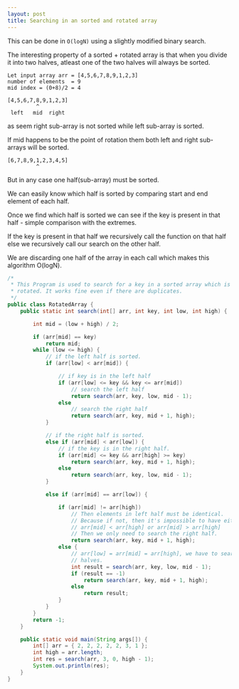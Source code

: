 ```yaml
---
layout: post
title: Searching in an sorted and rotated array
---
```


This can be done in `O(logN)` using a slightly modified binary search.

The interesting property of a sorted + rotated array is that when you divide it into two halves, 
atleast one of the two halves will always be sorted.

```
Let input array arr = [4,5,6,7,8,9,1,2,3]
number of elements  = 9
mid index = (0+8)/2 = 4

[4,5,6,7,8,9,1,2,3]
         ^
 left   mid  right
```
as seem right sub-array is not sorted while left sub-array is sorted.

If mid happens to be the point of rotation them both left and right sub-arrays will be sorted.

```
[6,7,8,9,1,2,3,4,5]
         ^
```

But in any case one half(sub-array) must be sorted.

We can easily know which half is sorted by comparing start and end element of each half.

Once we find which half is sorted we can see if the key is present in that half - simple comparison 
with the extremes.

If the key is present in that half we recursively call the function on that half 
else we recursively call our search on the other half.

We are discarding one half of the array in each call which makes this algorithm O(logN).

``` java
/*
 * This Program is used to search for a key in a sorted array which is 
 * rotated. It works fine even if there are duplicates.
 */
public class RotatedArray {
	public static int search(int[] arr, int key, int low, int high) {

		int mid = (low + high) / 2;

		if (arr[mid] == key)
			return mid;
		while (low <= high) {
			// if the left half is sorted.
			if (arr[low] < arr[mid]) {

				// if key is in the left half
				if (arr[low] <= key && key <= arr[mid])
					// search the left half
					return search(arr, key, low, mid - 1);
				else
					// search the right half
					return search(arr, key, mid + 1, high);
			}

			// if the right half is sorted.
			else if (arr[mid] < arr[low]) {
				// if the key is in the right half.
				if (arr[mid] <= key && arr[high] >= key)
					return search(arr, key, mid + 1, high);
				else
					return search(arr, key, low, mid - 1);
			}

			else if (arr[mid] == arr[low]) {

				if (arr[mid] != arr[high])
					// Then elements in left half must be identical.
					// Because if not, then it's impossible to have either
					// arr[mid] < arr[high] or arr[mid] > arr[high]
					// Then we only need to search the right half.
					return search(arr, key, mid + 1, high);
				else {
					// arr[low] = arr[mid] = arr[high], we have to search both
					// halves.
					int result = search(arr, key, low, mid - 1);
					if (result == -1)
						return search(arr, key, mid + 1, high);
					else
						return result;
				}
			}
		}
		return -1;
	}

	public static void main(String args[]) {
		int[] arr = { 2, 2, 2, 2, 2, 3, 1 };
		int high = arr.length;
		int res = search(arr, 3, 0, high - 1);
		System.out.println(res);
	}
}
```
